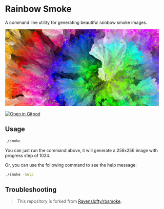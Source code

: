 # Rainbow Smoke

A command line utility for generating beautiful rainbow smoke images.

![creation-1649422284](img/creation-1649422284/rainbow-smoke-1280x640.png)

[![Open in Gitpod][gitpod-svg]][gitpod-link]

## Usage

```sh
./smoke
```

You can just run the command above, it will generate a 256x256 image with progress step of 1024.

Or, you can use the following command to see the help message:

```sh
./smoke -help
```

## Troubleshooting

> This repository is forked from [Ravenslofty/rbsmoke](https://github.com/Ravenslofty/rbsmoke).

[gitpod-svg]: https://gitpod.io/button/open-in-gitpod.svg
[gitpod-link]: https://gitpod.io/#https://github.com/JacobLinCool/rainbow-smoke

